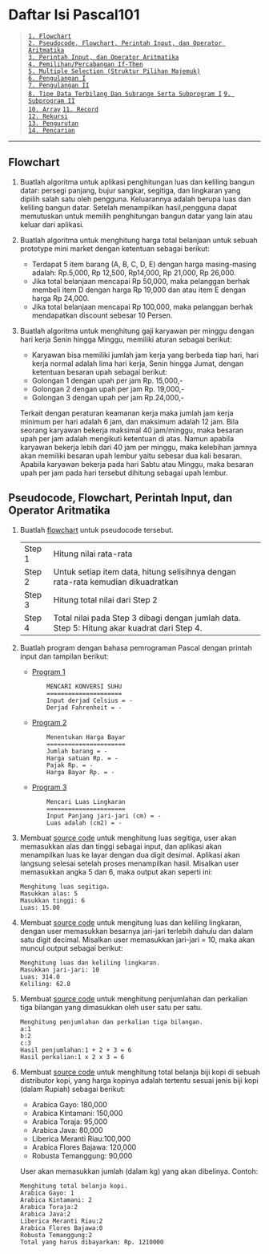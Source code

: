 # Daftar Isi Pascal101
> [`1. Flowchart`](#flowchart)   
> [`2. Pseudocode, Flowchart, Perintah Input, dan Operator Aritmatika`]()     
> [`3. Perintah Input, dan Operator Aritmatika`]()    
> [`4. Pemilihan/Percabangan If-Then`]()  
> [`5. Multiple Selection (Struktur Pilihan Majemuk)`]()  
> [`6. Pengulangan I`]()  
> [`7. Pengulangan II`]()  
> [`8. Tipe Data Terbilang Dan Subrange Serta Subprogram I`]()
> [`9. Subprogram II`]()  
> [`10. Array`]() 
> [`11. Record`]()    
> [`12. Rekursi`]()   
> [`13. Pengurutan`]()    
> [`14. Pencarian`]() 

---
## Flowchart

1. Buatlah algoritma untuk aplikasi penghitungan luas dan keliling bangun datar: persegi panjang, bujur sangkar, segitiga, dan lingkaran yang dipilih salah satu oleh pengguna. Keluarannya adalah berupa luas dan keliling bangun datar. Setelah menampilkan hasil,pengguna dapat memutuskan untuk memilih penghitungan bangun datar yang lain atau keluar dari aplikasi.

2. Buatlah algoritma untuk menghitung harga total belanjaan untuk sebuah prototype mini market dengan ketentuan sebagai berikut:
   - Terdapat 5 item barang (A, B, C, D, E) dengan harga masing-masing adalah: Rp.5,000, Rp 12,500, Rp14,000, Rp 21,000, Rp 26,000.
   - Jika total belanjaan mencapai Rp 50,000, maka pelanggan berhak membeli item D   dengan harga Rp 19,000 dan atau item E dengan harga Rp 24,000.
   - Jika total belanjaan mencapai Rp 100,000, maka pelanggan berhak
mendapatkan discount sebesar 10 Persen.


3. Buatlah algoritma untuk menghitung gaji karyawan per minggu dengan hari kerja Senin hingga Minggu, memiliki aturan sebagai berikut:
   - Karyawan bisa memiliki jumlah jam kerja yang berbeda tiap hari, hari kerja normal adalah lima hari kerja, Senin hingga Jumat, dengan ketentuan besaran upah sebagai berikut:
   - Golongan 1 dengan upah per jam Rp. 15,000,-
   - Golongan 2 dengan upah per jam Rp. 19,000,-
   - Golongan 3 dengan upah per jam Rp.24,000,-
 
    Terkait dengan peraturan keamanan kerja maka jumlah jam kerja minimum per hari adalah 6 jam, dan maksimum adalah 12 jam. Bila seorang karyawan bekerja maksimal 40 jam/minggu, maka besaran upah per jam adalah mengikuti ketentuan di atas. Namun apabila karyawan bekerja lebih dari 40 jam per minggu, maka kelebihan jamnya akan memiliki besaran upah lembur yaitu sebesar dua kali besaran. Apabila karyawan bekerja pada hari Sabtu atau Minggu, maka besaran upah per jam pada hari tersebut dihitung sebagai upah lembur.

## Pseudocode, Flowchart, Perintah Input, dan Operator Aritmatika

1. Buatlah [flowchart](/Praktikum/2Praktikum/Modul/1.flowchartSD/flowchartSD.pdf) untuk pseudocode tersebut.

    <table>
        <tr>
            <td>Step 1</td>
            <td>Hitung nilai rata-rata</td>
        </tr>
        <tr>
            <td>Step 2</td>
            <td>Untuk setiap item data, hitung selisihnya dengan rata-rata kemudian dikuadratkan</td>
        </tr>
        <tr>
            <td>Step 3</td>
            <td>Hitung total nilai dari Step 2</td>
        </tr>
        <tr>
            <td>Step 4</td>
            <td>Total nilai pada Step 3 dibagi dengan jumlah data. Step 5: Hitung akar kuadrat dari Step 4.</td>
        </tr>
    </table>


2. Buatlah program dengan bahasa pemrograman Pascal dengan printah input dan tampilan berikut:
    - [Program 1](/Praktikum/2Praktikum/Modul/2.Konversi_Suhu/2.Konversi_Suhu.pas)
        ```
            MENCARI KONVERSI SUHU
            =====================
            Input derjad Celsius = -
            Derjad Fahrenheit = -
        ```
    - [Program 2](/Praktikum/2Praktikum/Modul/3.Menentukan_Harga_Bayar/3.Menentukan_Harga_bayar.pas)
        ```
            Menentukan Harga Bayar
            ======================
            Jumlah barang = -
            Harga satuan Rp. = -
            Pajak Rp. = -
            Harga Bayar Rp. = -
        ```
    - [Program 3](/Praktikum/2Praktikum/Modul/4.Mencari_Luas_Lingkaran/4.Mencari_Luas_Lingkaran.pas)
        ```
            Mencari Luas Lingkaran
            ======================
            Input Panjang jari-jari (cm) = -
            Luas adalah (cm2) = -
        ```

3. Membuat [source code](/Praktikum/2Praktikum/Praktikum/1.Luas_Segitiga/1.Luas_Segitiga.pas) untuk menghitung luas segitiga, user akan memasukkan alas dan tinggi sebagai input, dan aplikasi akan menampilkan luas ke layar dengan dua digit desimal. Aplikasi akan langsung selesai setelah proses menampilkan hasil. Misalkan user memasukkan angka 5 dan 6, maka output akan seperti ini:
    ```
    Menghitung luas segitiga.
    Masukkan alas: 5
    Masukkan tinggi: 6
    Luas: 15.00
    ```

4. Membuat [source code](/Praktikum/2Praktikum/Praktikum/2.Luas_Dan_Keliling_Lingkaran/2.Luas_Dan_Keliling_Lingkaran.pas) untuk mengitung luas dan keliling lingkaran, dengan user memasukkan besarnya jari-jari terlebih dahulu dan dalam satu digit decimal. Misalkan user memasukkan jari-jari = 10, maka akan muncul output sebagai berikut:
    ```
    Menghitung luas dan keliling lingkaran.
    Masukkan jari-jari: 10
    Luas: 314.0
    Keliling: 62.8
    ```

5. Membuat [source code](/Praktikum/2Praktikum/Praktikum/3.Penjumlahan_Perkalian_3_Bilangan/3.Penjumlahan_Perkalian3Bilangan.pas) untuk menghitung penjumlahan dan perkalian tiga bilangan yang dimasukkan oleh user satu per satu.
    ```
    Menghitung penjumlahan dan perkalian tiga bilangan.
    a:1
    b:2
    c:3
    Hasil penjumlahan:1 + 2 + 3 = 6
    Hasil perkalian:1 x 2 x 3 = 6
    ```

6. Membuat [source code](/Praktikum/2Praktikum/Praktikum/4.Total_Belanja_Biji_Kopi/4.Total_Belanja_Biji_kopi.pas) untuk menghitung total belanja biji kopi di sebuah distributor kopi, yang harga kopinya adalah tertentu sesuai jenis biji kopi (dalam Rupiah) sebagai berikut:
    - Arabica Gayo: 180,000
    - Arabica Kintamani: 150,000
    - Arabica Toraja: 95,000
    - Arabica Java: 80,000
    - Liberica Meranti Riau:100,000
    - Arabica Flores Bajawa: 120,000
    - Robusta Temanggung: 90,000

    User akan memasukkan jumlah (dalam kg) yang akan dibelinya. Contoh:
    ```
    Menghitung total belanja kopi.
    Arabica Gayo: 1
    Arabica Kintamani: 2
    Arabica Toraja:2
    Arabica Java:2
    Liberica Meranti Riau:2
    Arabica Flores Bajawa:0
    Robusta Temanggung:2
    Total yang harus dibayarkan: Rp. 1210000
    ```